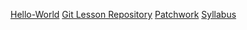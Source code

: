 [Hello-World](https://github.com/vjanosigergely/hello-world)
[Git Lesson Repository](https://github.com/vjanosigergely/git-lesson-repository)
[Patchwork](https://github.com/vjanosigergely/patchwork)
[Syllabus](https://github.com/green-fox-academy/zigzag-syllabus "Nice Title")

